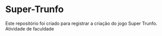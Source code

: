 # Super-Trunfo
Este repositório foi criado para registrar a criação do jogo Super Trunfo. Atividade de faculdade
